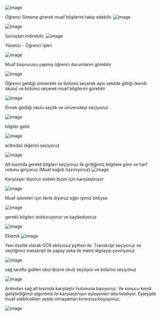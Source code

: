 ![image](https://github.com/user-attachments/assets/0484912b-2230-4ea0-bb1a-1fbc8ba87ffa)

Öğrenci Sisteme girerek muaf bilgilerini takip edebilir.
![image](https://github.com/user-attachments/assets/e4a9ed26-b882-4c71-b9a8-d2b90e29877d)

![image](https://github.com/user-attachments/assets/3146a43e-c2f6-4f94-9ad3-575021d7c78e)

Sonuçları indirebilir.
![image](https://github.com/user-attachments/assets/03445c33-b7d3-4ae7-bd6f-433c02f6e2bc)

Yönetici - Öğrenci işleri

![image](https://github.com/user-attachments/assets/13103c9d-bb51-41bb-b9af-b0b08f9e04b0)

Muaf başvurusu yapmış öğrenci durumlarını görebilir

![image](https://github.com/user-attachments/assets/b2c4f1cc-6572-4bdb-a386-cc268b413e2e)

Öğrenci geldiği üniversite ve bölümü seçerek aynı şekilde gittiği (kendi okulu) ve bölümü seçerek muaf bilgilerini görebilir

![image](https://github.com/user-attachments/assets/9eed042a-7b01-43ee-b14c-be12aab02e24)

Örnek geldiği okulu seçtik ve üniversiteyi seçiyoruz

![image](https://github.com/user-attachments/assets/02c825cd-3e27-403d-9ab3-c6eaa670ee0e)

bilgiler geldi

![image](https://github.com/user-attachments/assets/f3c26b87-fe77-4b9b-9e95-446fa50af3c1)

ardından diğerini seçiyoruz

![image](https://github.com/user-attachments/assets/ae1898e0-8c47-4711-994b-b575e9f3b49d)

Alt kısımda gerekli bilgileri seçiyoruz ilk girdiğimiz bilgilere göre ve harf notunu giriyoruz
(Muaf kağıdı hazırlıyoruz)
![image](https://github.com/user-attachments/assets/d0219db4-88f0-4d3f-b888-5d926abd7124)

Karşılaştır diyoruz sistem bizim için karşılaştırıyor

![image](https://github.com/user-attachments/assets/6b3dc6ec-7061-4021-914e-7e4a66ddfe09)

Muaf işlemleri için ilerle diyoruz eğer işimiz bittiyse

![image](https://github.com/user-attachments/assets/eccde010-0d60-4998-baf2-49acd77e6cc1)

gerekli bilgileri dolduruyoruz ve kaydediyoruz

![image](https://github.com/user-attachments/assets/58e42568-078a-415c-9ac8-a777f76867fe)

Eklendi
![image](https://github.com/user-attachments/assets/264090cf-5dbd-4b18-8870-a977268ad1d6)


Yeni özellik olarak OCR ekliyoruz python ile. Transkript seçiyoruz ve seçtiğimiz transkript  ile yapay zeka ile metni algılayıp çeviriyoruz

![image](https://github.com/user-attachments/assets/c84a25ee-a66c-47a5-8038-01d880e194ed)


sağ tarafta gidilen okul (bizim okul) seçiliyor ve bölümü seçiyoruz 

![image](https://github.com/user-attachments/assets/ca50e9e6-7f29-4652-a6a8-69234d75d778)

Ardından sağ alt kısımda karşılaştır butonuna basıyoruz. Ve sonucu kendi geliştirdiğimzi algoritma ile karşılaştırıyor eşleşenleri alta listeliyor. Eşleşipte muaf olabilcekleri yeşile olmayanları kırmızıya boyuyoruz.

![image](https://github.com/user-attachments/assets/3a98a932-9fac-4ed4-9d46-75e856f589ec)


